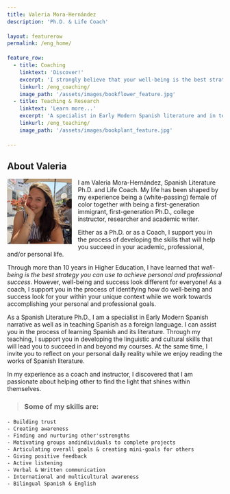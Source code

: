 ```yaml
---
title: Valeria Mora-Hernández
description: 'Ph.D. & Life Coach'

layout: featurerow
permalink: /eng_home/

feature_row:
  - title: Coaching
    linktext: 'Discover!'
    excerpt: 'I strongly believe that your well-being is the best strategy to successfully achieve your personal and professional goals.' 
    linkurl: /eng_coaching/
    image_path: '/assets/images/bookflower_feature.jpg'
  - title: Teaching & Research
    linktext: 'Learn more...'
    excerpt: 'A specialist in Early Modern Spanish literature and in teaching Spanish as a foreign language.'
    linkurl: /eng_teaching/
    image_path: '/assets/images/bookplant_feature.jpg'
 
---
```

## About Valeria

<img align="left" src='/assets/images/aboutphoto.jpg' width='30%' style='margin-right:1em' > I am Valeria Mora-Hernández, Spanish Literature Ph.D. and Life Coach. My life has been shaped by my experience being a (white-passing) female of color together with being a first-generation immigrant, first-generation Ph.D., college instructor, researcher and academic writer. 

Either as a Ph.D. or as a Coach, I support you in the process of developing the skills that will help you succeed in your academic, professional, and/or personal life.

Through more than 10 years in Higher Education, I have learned that *well-being is the best strategy you can use to achieve personal and professional success*. However, well-being and success look different for everyone! As a coach, I support you in the process of identifying how do well-being and success look for your within your unique context while we work towards accomplishing your personal and professional goals. 

As a Spanish Literature Ph.D., I am a specialist in Early Modern Spanish narrative as well as in teaching Spanish as a foreign language. I can assist you in the process of learning Spanish and its literature. Through my teaching, I support you in developing the linguistic and cultural skills that will lead you to succeed in and beyond my courses. At the same time, I invite you to reflect on your personal daily reality while we enjoy reading the works of Spanish literature.

In my experience as a coach and instructor, I discovered that I am passionate about helping other to find the light that shines within themselves. 

> ### Some of my skills are:
	- Building trust
	- Creating awareness
	- Finding and nurturing other'sstrengths
	- Motivating groups andindividuals to complete projects
	- Articulating overall goals & creating mini-goals for others
	- Giving positive feedback
	- Active listening
	- Verbal & Written communication
	- International and multicultural awareness
	- Bilingual Spanish & English